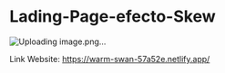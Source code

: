 # Lading-Page-efecto-Skew

![Uploading image.png…]()


Link Website: https://warm-swan-57a52e.netlify.app/
